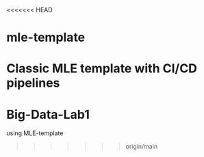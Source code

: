 <<<<<<< HEAD
# mle-template
Classic MLE template with CI/CD pipelines
=======
# Big-Data-Lab1
using MLE-template
>>>>>>> origin/main
